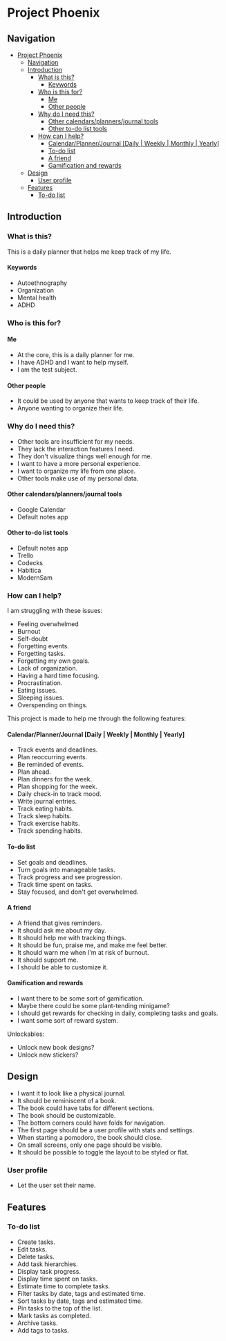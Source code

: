 # Project Phoenix

## Navigation

- [Project Phoenix](#project-phoenix)
  - [Navigation](#navigation)
  - [Introduction](#introduction)
    - [What is this?](#what-is-this)
      - [Keywords](#keywords)
    - [Who is this for?](#who-is-this-for)
      - [Me](#me)
      - [Other people](#other-people)
    - [Why do I need this?](#why-do-i-need-this)
      - [Other calendars/planners/journal tools](#other-calendarsplannersjournal-tools)
      - [Other to-do list tools](#other-to-do-list-tools)
    - [How can I help?](#how-can-i-help)
      - [Calendar/Planner/Journal \[Daily | Weekly | Monthly | Yearly\]](#calendarplannerjournal-daily--weekly--monthly--yearly)
      - [To-do list](#to-do-list)
      - [A friend](#a-friend)
      - [Gamification and rewards](#gamification-and-rewards)
  - [Design](#design)
    - [User profile](#user-profile)
  - [Features](#features)
    - [To-do list](#to-do-list-1)

## Introduction

### What is this?

This is a daily planner that helps me keep track of my life.

#### Keywords

- Autoethnography
- Organization
- Mental health
- ADHD

### Who is this for?

#### Me

- At the core, this is a daily planner for me.
- I have ADHD and I want to help myself.
- I am the test subject.

#### Other people

- It could be used by anyone that wants to keep track of their life.
- Anyone wanting to organize their life.

### Why do I need this?

- Other tools are insufficient for my needs.
- They lack the interaction features I need.
- They don't visualize things well enough for me.
- I want to have a more personal experience.
- I want to organize my life from one place.
- Other tools make use of my personal data.

#### Other calendars/planners/journal tools

- Google Calendar
- Default notes app

#### Other to-do list tools

- Default notes app
- Trello
- Codecks
- Habitica
- ModernSam

### How can I help?

I am struggling with these issues:

- Feeling overwhelmed
- Burnout
- Self-doubt
- Forgetting events.
- Forgetting tasks.
- Forgetting my own goals.
- Lack of organization.
- Having a hard time focusing.
- Procrastination.
- Eating issues.
- Sleeping issues.
- Overspending on things.

This project is made to help me through the following features:

#### Calendar/Planner/Journal [Daily | Weekly | Monthly | Yearly]

- Track events and deadlines.
- Plan reoccurring events.
- Be reminded of events.
- Plan ahead.
- Plan dinners for the week.
- Plan shopping for the week.
- Daily check-in to track mood.
- Write journal entries.
- Track eating habits.
- Track sleep habits.
- Track exercise habits.
- Track spending habits.

#### To-do list

- Set goals and deadlines.
- Turn goals into manageable tasks.
- Track progress and see progression.
- Track time spent on tasks.
- Stay focused, and don't get overwhelmed.

#### A friend

- A friend that gives reminders.
- It should ask me about my day.
- It should help me with tracking things.
- It should be fun, praise me, and make me feel better.
- It should warn me when I'm at risk of burnout.
- It should support me.
- I should be able to customize it.

#### Gamification and rewards

- I want there to be some sort of gamification.
- Maybe there could be some plant-tending minigame?
- I should get rewards for checking in daily, completing tasks and goals.
- I want some sort of reward system.

Unlockables:

- Unlock new book designs?
- Unlock new stickers?

## Design

- I want it to look like a physical journal.
- It should be reminiscent of a book.
- The book could have tabs for different sections.
- The book should be customizable.
- The bottom corners could have folds for navigation.
- The first page should be a user profile with stats and settings.
- When starting a pomodoro, the book should close.
- On small screens, only one page should be visible.
- It should be possible to toggle the layout to be styled or flat.

### User profile

- Let the user set their name.

## Features

### To-do list

- Create tasks.
- Edit tasks.
- Delete tasks.
- Add task hierarchies.
- Display task progress.
- Display time spent on tasks.
- Estimate time to complete tasks.
- Filter tasks by date, tags and estimated time.
- Sort tasks by date, tags and estimated time.
- Pin tasks to the top of the list.
- Mark tasks as completed.
- Archive tasks.
- Add tags to tasks.
